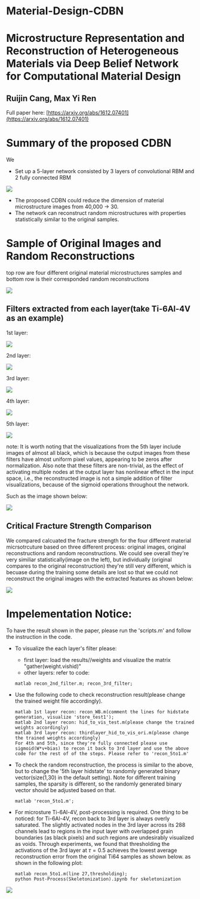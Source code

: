 # Material-Design-CDBN
# Microstructure Representation and Reconstruction of Heterogeneous Materials via Deep Belief Network for Computational Material Design
## Ruijin Cang, Max Yi Ren
Full paper here: [https://arxiv.org/abs/1612.07401](https://arxiv.org/abs/1612.07401)
# Summary of the proposed CDBN
We 
- Set up a 5-layer network consisted by 3 layers of convolutional RBM and 2 fully connected RBM

![](images/configuration.PNG)

- The proposed CDBN could reduce the dimension of material microstructure images from 40,000 -> 30.
- The network can reconstruct random microstructures with properties statistically similar to the original samples.

# Sample of Original Images and Random Reconstructions
top row are four different original material microstructures samples and bottom row is their corresponded random reconstructions

![](images/imagecompare2.PNG)

## Filters extracted from each layer(take Ti-6Al-4V as an example)
1st layer:

![](images/1st_layer_filter.png)

2nd layer:

![](images/2nd_layer_filter.png)

3rd layer:

![](images/3rd_layer_filter.png)

4th layer:

![](images/4th_layer_filter.png)

5th layer:

![](images/5th_layer_filter.png)

note: It is worth noting that the visualizations from the 5th layer include images of almost all black, which is because the output images from these filters have almost uniform pixel values, appearing to be zeros after normalization. 
Also note that these filters are non-trivial, as the effect of activating multiple nodes at the output layer has nonlinear effect in the input space, i.e., the reconstructed image is not a simple addition of filter visualizations, because of the sigmoid operations throughout the network.

Such as the image shown below:

![](images/filter_activation.PNG)

## Critical Fracture Strength Comparison
We compared calcuated the fracture strength for the four different material micrsotrcuture based on three different process: original images,
original reconstructions and random reconstructions. We could see overall they're very similiar statistically(image on the left), but individually
(original compares to the original reconstruction) they're still very different, which is becuase during the training some details are lost
so that we could not reconstruct the original images with the extracted features as shown below:

![](images/compare.PNG)

# Impelementation Notice:
To have the result shown in the paper, please run the 'scripts.m' and follow the instruction in the code.
- To visualize the each layer's filter please:
  * first layer: load the results//weights and visualize the matrix "gather(weight.vishid)"
  * other layers: refer to code:
  ```
  matlab recon_2nd_filter.m; recon_3rd_filter;
  ```
- Use the following code to check reconstruction result(please change the trained weight file accordingly). 

  ```
  matlab 1st layer recon: recon_WB.m(comment the lines for hidstate generation, visualize 'store_test1');
  matlab 2nd layer recon: hid_to_vis_test.m(please change the trained weights accordingly)
  matlab 3rd layer recon: thirdlayer_hid_to_vis_ori.m(please change the trained weights accordingly)
  For 4th and 5th, since they're fully connected please use sigmoid(W*v+bias) to recon it back to 3rd layer and use the above code for the rest of of the steps. Please refer to 'recon_5to1.m'
  ```
  
  
- To check the random reconstruction, the process is similar to the above, but to change the '5th layer hidstate' to randomly generated binary vector(size(1,30) in the default setting). Note for different training samples, the sparsity is different, so the randomly generated binary vector should be adjusted based on that.

  ```
  matlab 'recon_5to1.m';
  ```
- For microsture Ti-6Al-4V, post-processing is required. One thing to be noticed: for Ti-6Al-4V, recon back to 3rd layer is always overly saturated. The slightly activated nodes in the 3rd layer across its 288 channels lead to regions in the input layer with overlapped grain boundaries (as black pixels) and such regions are undesirably visualized as voids. Through experiments, we found that thresholding the activations of the 3rd layer at $\tau=0.5$ achieves the lowest average reconstruction error from the original Ti64 samples as shown below. as shown in the following plot:

  ```
  matlab recon_5to1.m(line 27,thresholding);
  python Post-Process(Skeletonization).ipynb for skeletonization
  ```

![](images/post_processing.PNG)

